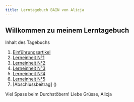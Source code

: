 ```yaml
---
title: Lerntagebuch BAIN von Alicja 
---
```


## Willkommen zu meinem Lerntagebuch

Inhalt des Tagebuchs

1. [Einführungsartikel](/_posts/Einfuehrungsartikel.md)
2. [Lerneinheit N°1](/_posts/Lerneinheit1.md)
3. [Lerneinheit N°2](/_posts/Lerneinheit2.md)
4. [Lerneinheit N°3](/_posts/Lerneinheit3.md)
5. [Lerneinheit N°4](/_posts/Lerneinheit4.md)
6. [Lerneinheit N°5](/_posts/Lerneinheit5.md)
7. [Abschlussbeitrag] ()

Viel Spass beim Durchstöbern!
Liebe Grüsse, Alicja
